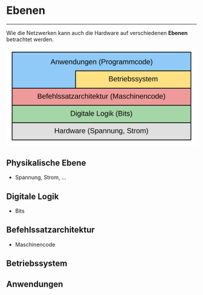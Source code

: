 # Ebenen
---

Wie die Netzwerken kann auch die Hardware auf verschiedenen **Ebenen** betrachtet werden.

![Hardware-Ebenen](./layers.svg)

## Physikalische Ebene

- Spannung, Strom, ...

## Digitale Logik

- Bits

## Befehlssatzarchitektur

- Maschinencode

## Betriebssystem


## Anwendungen
